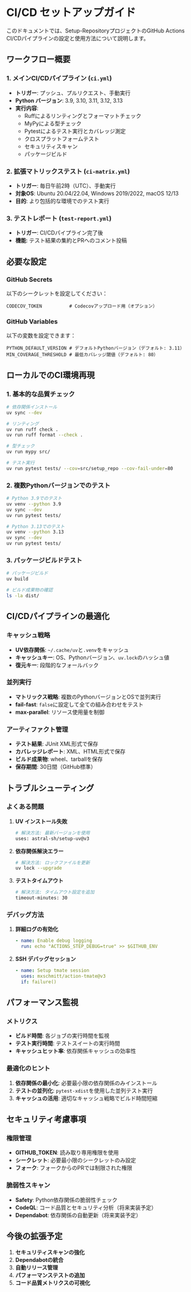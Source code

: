 # CI/CD セットアップガイド

このドキュメントでは、Setup-RepositoryプロジェクトのGitHub Actions CI/CDパイプラインの設定と使用方法について説明します。

## ワークフロー概要

### 1. メインCI/CDパイプライン (`ci.yml`)

- **トリガー**: プッシュ、プルリクエスト、手動実行
- **Python バージョン**: 3.9, 3.10, 3.11, 3.12, 3.13
- **実行内容**:
  - Ruffによるリンティングとフォーマットチェック
  - MyPyによる型チェック
  - Pytestによるテスト実行とカバレッジ測定
  - クロスプラットフォームテスト
  - セキュリティスキャン
  - パッケージビルド

### 2. 拡張マトリックステスト (`ci-matrix.yml`)

- **トリガー**: 毎日午前2時（UTC）、手動実行
- **対象OS**: Ubuntu 20.04/22.04, Windows 2019/2022, macOS 12/13
- **目的**: より包括的な環境でのテスト実行

### 3. テストレポート (`test-report.yml`)

- **トリガー**: CI/CDパイプライン完了後
- **機能**: テスト結果の集約とPRへのコメント投稿

## 必要な設定

### GitHub Secrets

以下のシークレットを設定してください：

```
CODECOV_TOKEN          # Codecovアップロード用（オプション）
```

### GitHub Variables

以下の変数を設定できます：

```
PYTHON_DEFAULT_VERSION # デフォルトPythonバージョン（デフォルト: 3.11）
MIN_COVERAGE_THRESHOLD # 最低カバレッジ閾値（デフォルト: 80）
```

## ローカルでのCI環境再現

### 1. 基本的な品質チェック

```bash
# 依存関係インストール
uv sync --dev

# リンティング
uv run ruff check .
uv run ruff format --check .

# 型チェック
uv run mypy src/

# テスト実行
uv run pytest tests/ --cov=src/setup_repo --cov-fail-under=80
```

### 2. 複数Pythonバージョンでのテスト

```bash
# Python 3.9でのテスト
uv venv --python 3.9
uv sync --dev
uv run pytest tests/

# Python 3.13でのテスト
uv venv --python 3.13
uv sync --dev
uv run pytest tests/
```

### 3. パッケージビルドテスト

```bash
# パッケージビルド
uv build

# ビルド成果物の確認
ls -la dist/
```

## CI/CDパイプラインの最適化

### キャッシュ戦略

- **UV依存関係**: `~/.cache/uv`と`.venv`をキャッシュ
- **キャッシュキー**: OS、Pythonバージョン、`uv.lock`のハッシュ値
- **復元キー**: 段階的なフォールバック

### 並列実行

- **マトリックス戦略**: 複数のPythonバージョンとOSで並列実行
- **fail-fast**: `false`に設定して全ての組み合わせをテスト
- **max-parallel**: リソース使用量を制御

### アーティファクト管理

- **テスト結果**: JUnit XML形式で保存
- **カバレッジレポート**: XML、HTML形式で保存
- **ビルド成果物**: wheel、tarballを保存
- **保存期間**: 30日間（GitHub標準）

## トラブルシューティング

### よくある問題

1. **UV インストール失敗**
   ```bash
   # 解決方法: 最新バージョンを使用
   uses: astral-sh/setup-uv@v3
   ```

2. **依存関係解決エラー**
   ```bash
   # 解決方法: ロックファイルを更新
   uv lock --upgrade
   ```

3. **テストタイムアウト**
   ```bash
   # 解決方法: タイムアウト設定を追加
   timeout-minutes: 30
   ```

### デバッグ方法

1. **詳細ログの有効化**
   ```yaml
   - name: Enable debug logging
     run: echo "ACTIONS_STEP_DEBUG=true" >> $GITHUB_ENV
   ```

2. **SSH デバッグセッション**
   ```yaml
   - name: Setup tmate session
     uses: mxschmitt/action-tmate@v3
     if: failure()
   ```

## パフォーマンス監視

### メトリクス

- **ビルド時間**: 各ジョブの実行時間を監視
- **テスト実行時間**: テストスイートの実行時間
- **キャッシュヒット率**: 依存関係キャッシュの効率性

### 最適化のヒント

1. **依存関係の最小化**: 必要最小限の依存関係のみインストール
2. **テストの並列化**: `pytest-xdist`を使用した並列テスト実行
3. **キャッシュの活用**: 適切なキャッシュ戦略でビルド時間短縮

## セキュリティ考慮事項

### 権限管理

- **GITHUB_TOKEN**: 読み取り専用権限を使用
- **シークレット**: 必要最小限のシークレットのみ設定
- **フォーク**: フォークからのPRでは制限された権限

### 脆弱性スキャン

- **Safety**: Python依存関係の脆弱性チェック
- **CodeQL**: コード品質とセキュリティ分析（将来実装予定）
- **Dependabot**: 依存関係の自動更新（将来実装予定）

## 今後の拡張予定

1. **セキュリティスキャンの強化**
2. **Dependabotの統合**
3. **自動リリース管理**
4. **パフォーマンステストの追加**
5. **コード品質メトリクスの可視化**
